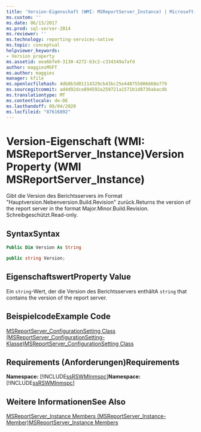 ```yaml
---
title: 'Version-Eigenschaft (WMI: MSReportServer_Instance) | Microsoft-Dokumentation'
ms.custom: ''
ms.date: 06/13/2017
ms.prod: sql-server-2014
ms.reviewer: ''
ms.technology: reporting-services-native
ms.topic: conceptual
helpviewer_keywords:
- Version property
ms.assetid: eea6bfe9-3130-4272-b3c2-c334349a7afd
author: maggiesMSFT
ms.author: maggies
manager: kfile
ms.openlocfilehash: 4db0b3d01114329cb43bc25e448755806668e779
ms.sourcegitcommit: ad4d92dce894592a259721a1571b1d8736abacdb
ms.translationtype: MT
ms.contentlocale: de-DE
ms.lasthandoff: 08/04/2020
ms.locfileid: "87616892"
---
```

# <a name="version-property-wmi-msreportserver_instance"></a><span data-ttu-id="8288b-102">Version-Eigenschaft (WMI: MSReportServer_Instance)</span><span class="sxs-lookup"><span data-stu-id="8288b-102">Version Property (WMI MSReportServer_Instance)</span></span>
  <span data-ttu-id="8288b-103">Gibt die Version des Berichtsservers im Format "Hauptversion.Nebenversion.Build.Revision" zurück.</span><span class="sxs-lookup"><span data-stu-id="8288b-103">Returns the version of the report server in the format Major.Minor.Build.Revision.</span></span> <span data-ttu-id="8288b-104">Schreibgeschützt.</span><span class="sxs-lookup"><span data-stu-id="8288b-104">Read-only.</span></span>  
  
## <a name="syntax"></a><span data-ttu-id="8288b-105">Syntax</span><span class="sxs-lookup"><span data-stu-id="8288b-105">Syntax</span></span>  
  
```vb  
Public Dim Version As String  
```  
  
```csharp  
public string Version;  
```  
  
## <a name="property-value"></a><span data-ttu-id="8288b-106">Eigenschaftswert</span><span class="sxs-lookup"><span data-stu-id="8288b-106">Property Value</span></span>  
 <span data-ttu-id="8288b-107">Ein `string`-Wert, der die Version des Berichtsservers enthält</span><span class="sxs-lookup"><span data-stu-id="8288b-107">A `string` that contains the version of the report server.</span></span>  
  
## <a name="example-code"></a><span data-ttu-id="8288b-108">Beispielcode</span><span class="sxs-lookup"><span data-stu-id="8288b-108">Example Code</span></span>  
 [<span data-ttu-id="8288b-109">MSReportServer_ConfigurationSetting Class (MSReportServer_ConfigurationSetting-Klasse)</span><span class="sxs-lookup"><span data-stu-id="8288b-109">MSReportServer_ConfigurationSetting Class</span></span>](msreportserver-configurationsetting-class.md)  
  
## <a name="requirements"></a><span data-ttu-id="8288b-110">Requirements (Anforderungen)</span><span class="sxs-lookup"><span data-stu-id="8288b-110">Requirements</span></span>  
 <span data-ttu-id="8288b-111">**Namespace:** [!INCLUDE[ssRSWMInmspc](../../includes/ssrswminmspc-md.md)]</span><span class="sxs-lookup"><span data-stu-id="8288b-111">**Namespace:** [!INCLUDE[ssRSWMInmspc](../../includes/ssrswminmspc-md.md)]</span></span>  
  
## <a name="see-also"></a><span data-ttu-id="8288b-112">Weitere Informationen</span><span class="sxs-lookup"><span data-stu-id="8288b-112">See Also</span></span>  
 [<span data-ttu-id="8288b-113">MSReportServer_Instance Members (MSReportServer_Instance-Member)</span><span class="sxs-lookup"><span data-stu-id="8288b-113">MSReportServer_Instance Members</span></span>](msreportserver-instance-members.md)  
  
  
